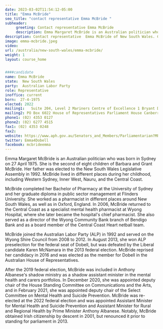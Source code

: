 ```yaml
---
date: 2023-03-02T11:54:12-05:00
title: "Emma McBride"
seo_title: "contact representative Emma McBride "
subheader:
     greeting: Contact representative Emma McBride
     description: Emma Margaret McBride is an Australian politician who was born in Sydney on 27 April 1975. 
description: Contact representative  Emma McBride of New South Wales. Contact information for  Emma McBride includes email address, phone number, and mailing address.
image: emma-mcbride.jpeg
video:
url: /australia/new-south-wales/emma-mcbride/
weight: 1
layout: course_home


####candidate
name: Emma McBride
state:	New South Wales
party:	Australian Labor Party
role: Representative
inoffice: current
born:  27-4-1975
elected: 2022
mailing1:	Suite 204, Level 2 Mariners Centre of Excellence 1 Bryant Drive Tuggerah, NSW, 2259
mailing2: PO Box 6022 House of Representatives Parliament House Canberra ACT 2600
phone1: (02) 4353 0127
phone2: (02) 6277 4515
fax1: (02) 4353 0248
fax2:
website: https://www.aph.gov.au/Senators_and_Members/Parliamentarian?MPID=248353
twitter: Emma4Dobell
facebook: mcbrideemma
---
```


Emma Margaret McBride is an Australian politician who was born in Sydney on 27 April 1975. She is the second of eight children of Barbara and Grant McBride. Her father was elected to the New South Wales Legislative Assembly in 1992. McBride lived in different places during her childhood, including Western Sydney, Inner West, Nauru, and the Central Coast.

McBride completed her Bachelor of Pharmacy at the University of Sydney and her graduate diploma in public sector management at Flinders University. She worked as a pharmacist in different places around New South Wales, as well as in Oxford, England. In 2006, McBride returned to the Central Coast as a specialist mental health pharmacist at Wyong Hospital, where she later became the hospital's chief pharmacist. She also served as a director of the Wyong Community Bank branch of Bendigo Bank and as a board member of the Central Coast Heart netball team.

McBride joined the Australian Labor Party (ALP) in 1992 and served on the Wyong Shire Council from 2008 to 2012. In August 2013, she won ALP preselection for the federal seat of Dobell, but was defeated by the Liberal candidate Karen McNamara in the 2013 federal election. McBride reprised her candidacy in 2016 and was elected as the member for Dobell in the Australian House of Representatives.

After the 2019 federal election, McBride was included in Anthony Albanese's shadow ministry as a shadow assistant minister in the mental health and carers portfolios. In December 2020, she was appointed deputy chair of the House Standing Committee on Communications and the Arts, and in February 2021, she was appointed deputy chair of the Select Committee on Mental Health and Suicide Prevention. McBride was re-elected at the 2022 federal election and was appointed Assistant Minister for Mental Health and Suicide Prevention and Assistant Minister for Rural and Regional Health by Prime Minister Anthony Albanese. Notably, McBride obtained Irish citizenship by descent in 2001, but renounced it prior to standing for parliament in 2013.